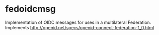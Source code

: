 # fedoidcmsg
Implementation of OIDC messages for uses in a multilateral Federation.
Implements http://openid.net/specs/openid-connect-federation-1_0.html
